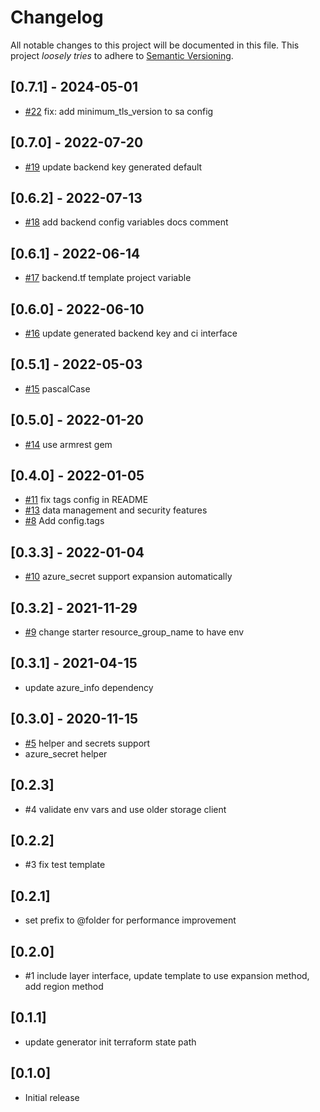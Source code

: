 # Changelog

All notable changes to this project will be documented in this file.
This project *loosely tries* to adhere to [Semantic Versioning](http://semver.org/).

## [0.7.1] - 2024-05-01
- [#22](https://github.com/boltops-tools/terraspace_plugin_azurerm/pull/22) fix: add minimum_tls_version to sa config

## [0.7.0] - 2022-07-20
- [#19](https://github.com/boltops-tools/terraspace_plugin_azurerm/pull/19) update backend key generated default

## [0.6.2] - 2022-07-13
- [#18](https://github.com/boltops-tools/terraspace_plugin_azurerm/pull/18) add backend config variables docs comment

## [0.6.1] - 2022-06-14
- [#17](https://github.com/boltops-tools/terraspace_plugin_azurerm/pull/17) backend.tf template project variable

## [0.6.0] - 2022-06-10
- [#16](https://github.com/boltops-tools/terraspace_plugin_azurerm/pull/16) update generated backend key and ci interface

## [0.5.1] - 2022-05-03
- [#15](https://github.com/boltops-tools/terraspace_plugin_azurerm/pull/15) pascalCase

## [0.5.0] - 2022-01-20
- [#14](https://github.com/boltops-tools/terraspace_plugin_azurerm/pull/14) use armrest gem

## [0.4.0] - 2022-01-05
- [#11](https://github.com/boltops-tools/terraspace_plugin_azurerm/pull/11) fix tags config in README
- [#13](https://github.com/boltops-tools/terraspace_plugin_azurerm/pull/13) data management and security features
- [#8](https://github.com/boltops-tools/terraspace_plugin_azurerm/pull/8) Add config.tags

## [0.3.3] - 2022-01-04
- [#10](https://github.com/boltops-tools/terraspace_plugin_azurerm/pull/10) azure_secret support expansion automatically

## [0.3.2] - 2021-11-29
- [#9](https://github.com/boltops-tools/terraspace_plugin_azurerm/pull/9) change starter resource_group_name to have env

## [0.3.1] - 2021-04-15
- update azure_info dependency

## [0.3.0] - 2020-11-15
- [#5](https://github.com/boltops-tools/terraspace_plugin_azurerm/pull/5) helper and secrets support
- azure_secret helper

## [0.2.3]
- #4 validate env vars and use older storage client

## [0.2.2]
- #3 fix test template

## [0.2.1]
- set prefix to @folder for performance improvement

## [0.2.0]
- #1 include layer interface, update template to use expansion method, add region method

## [0.1.1]
- update generator init terraform state path

## [0.1.0]
- Initial release

